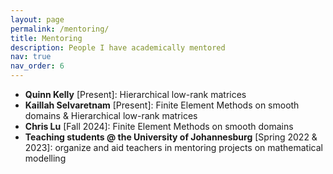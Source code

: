 ```yaml
---
layout: page
permalink: /mentoring/
title: Mentoring
description: People I have academically mentored
nav: true
nav_order: 6
---
```


 - **Quinn Kelly** [Present]: Hierarchical low-rank matrices
 - **Kaillah Selvaretnam** [Present]: Finite Element Methods on smooth domains & Hierarchical low-rank matrices
 - **Chris Lu** [Fall 2024]: Finite Element Methods on smooth domains
 - **Teaching students @ the University of Johannesburg** [Spring 2022 & 2023]: organize and aid teachers in mentoring projects on mathematical modelling

